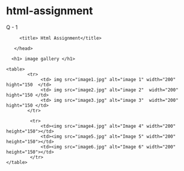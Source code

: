 # html-assignment
Q - 1    

<!doctype>
<html>
       <head>  
         
         <title> Html Assignment</title> 
         
       </head>
<body>

      <h1> image gallery </h1>
      
    <table>
            <tr> 
                 <td> img src="image1.jpg" alt="image 1" width="200" hight="150  </td>
                 <td> img src="image2.jpg" alt="image 2"  width="200" hight="150 </td>     
                 <td> img src="image3.jpg" alt="image 3"  width="200" hight="150 </td>
            </tr>

             <tr>
                 <td><img src="image4.jpg" alt="Image 4" width="200" height="150"></td>
                 <td><img src="image5.jpg" alt="Image 5" width="200" height="150"></td>
                 <td><img src="image6.jpg" alt="Image 6" width="200" height="150"></td>
             </tr>
    </table>
       




  
</body>
</html>




       


  
</html>
